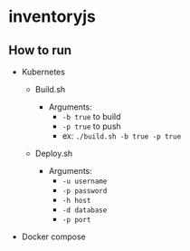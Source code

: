 # inventoryjs

## How to run

- Kubernetes

  - Build.sh

    - Arguments:
      - `-b true` to build
      - `-p true` to push
      - ex: `./build.sh -b true -p true`

  - Deploy.sh

    - Arguments:
      - `-u username`
      - `-p password`
      - `-h host`
      - `-d database`
      - `-p port`

- Docker compose

